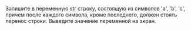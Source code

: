 Запишите в переменную str строку, состоящую из символов 'a', 'b', 'c', причем после каждого символа, кроме последнего, должен стоять перенос строки. Выведите значение переменной на экран.